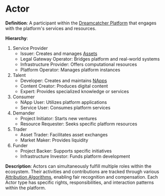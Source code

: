 # Actor

**Definition**: A participant within the [Dreamcatcher Platform](#dreamcatcher-platform) that engages with the platform's services and resources.

**Hierarchy**:
1. Service Provider
   - Issuer: Creates and manages [Assets](#asset)
   - Legal Gateway Operator: Bridges platform and real-world systems
   - Infrastructure Provider: Offers computational resources
   - Platform Operator: Manages platform instances
2. Talent
   - Developer: Creates and maintains [NApps](#napp-natural-language-application)
   - Content Creator: Produces digital content
   - Expert: Provides specialized knowledge or services
3. Consumer
   - NApp User: Utilizes platform applications
   - Service User: Consumes platform services
4. Demander
   - Project Initiator: Starts new ventures
   - Resource Requester: Seeks specific platform resources
5. Trader
   - Asset Trader: Facilitates asset exchanges
   - Market Maker: Provides liquidity
6. Funder
   - Project Backer: Supports specific initiatives
   - Infrastructure Investor: Funds platform development

**Description**: Actors can simultaneously fulfill multiple roles within the ecosystem. Their activities and contributions are tracked through various [Attribution Algorithms](#attribution-algorithm), enabling fair recognition and compensation. Each Actor type has specific rights, responsibilities, and interaction patterns within the platform. 